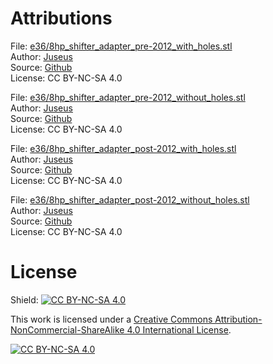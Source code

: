 # Attributions

File: [e36/8hp_shifter_adapter_pre-2012_with_holes.stl](e36/8hp_shifter_adapter_pre-2012_with_holes.stl)  
Author: [Juseus](https://github.com/Juseus)  
Source: [Github](https://github.com/Juseus/3d-models/blob/main/e36/8hp_shifter_adapter_pre-2012_with_holes.stl)  
License: CC BY-NC-SA 4.0

File: [e36/8hp_shifter_adapter_pre-2012_without_holes.stl](e36/8hp_shifter_adapter_pre-2012_without_holes.stl)  
Author: [Juseus](https://github.com/Juseus)  
Source: [Github](https://github.com/Juseus/3d-models/blob/main/e36/8hp_shifter_adapter_pre-2012_without_holes.stl)  
License: CC BY-NC-SA 4.0

File: [e36/8hp_shifter_adapter_post-2012_with_holes.stl](e36/8hp_shifter_adapter_post-2012_with_holes.stl)  
Author: [Juseus](https://github.com/Juseus)  
Source: [Github](https://github.com/Juseus/3d-models/blob/main/e36/8hp_shifter_adapter_post-2012_with_holes.stl)  
License: CC BY-NC-SA 4.0

File: [e36/8hp_shifter_adapter_post-2012_without_holes.stl](e36/8hp_shifter_adapter_post-2012_without_holes.stl)  
Author: [Juseus](https://github.com/Juseus)  
Source: [Github](https://github.com/Juseus/3d-models/blob/main/e36/8hp_shifter_adapter_post-2012_without_holes.stl)  
License: CC BY-NC-SA 4.0

# License

Shield: [![CC BY-NC-SA 4.0][cc-by-nc-sa-shield]][cc-by-nc-sa]

This work is licensed under a
[Creative Commons Attribution-NonCommercial-ShareAlike 4.0 International License][cc-by-nc-sa].

[![CC BY-NC-SA 4.0][cc-by-nc-sa-image]][cc-by-nc-sa]

[cc-by-nc-sa]: http://creativecommons.org/licenses/by-nc-sa/4.0/
[cc-by-nc-sa-image]: https://licensebuttons.net/l/by-nc-sa/4.0/88x31.png
[cc-by-nc-sa-shield]: https://img.shields.io/badge/License-CC%20BY--NC--SA%204.0-lightgrey.svg
